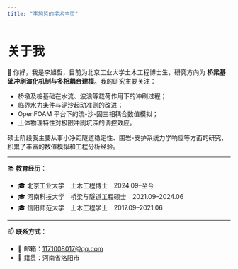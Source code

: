 ```yaml
---
title: "李旭哲的学术主页"
---
```


# 关于我

👋 你好，我是李旭哲，目前为北京工业大学土木工程博士生，研究方向为 **桥梁基础冲刷演化机制与多相耦合建模**。我的研究主要关注：

- 桥墩及桩基础在水流、波浪等载荷作用下的冲刷过程；
- 临界水力条件与泥沙起动准则的改进；
- OpenFOAM 平台下的流-沙-固三相耦合数值模拟；
- 土体物理特性对极限冲刷坑深的调控效应。

硕士阶段我主要从事小净距隧道稳定性、围岩-支护系统力学响应等方面的研究，积累了丰富的数值模拟和工程分析经验。

---

📚 **教育经历**：

- 🎓 北京工业大学 土木工程博士 2024.09–至今  
- 🎓 河南科技大学 桥梁与隧道工程硕士 2021.09–2024.06  
- 🎓 信阳师范大学 土木工程学士 2017.09–2021.06  

---

📫 **联系方式**：

- 📧 邮箱：1171008017@qq.com
- 📍 籍贯：河南省洛阳市

